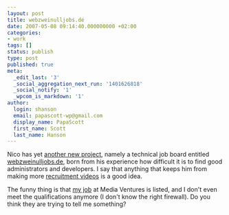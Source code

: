 ```yaml
---
layout: post
title: webzweinulljobs.de
date: 2007-05-08 09:14:40.000000000 +02:00
categories:
- work
tags: []
status: publish
type: post
published: true
meta:
  _edit_last: '3'
  _social_aggregation_next_run: '1401626818'
  _social_notify: '1'
  _wpcom_is_markdown: '1'
author:
  login: shanson
  email: papascott-wp@gmail.com
  display_name: PapaScott
  first_name: Scott
  last_name: Hanson
---
```

<p>Nico has yet <a href="http://lumma.de/eintrag.php?id=3422">another new project</a>, namely a technical job board entitled <a href="http://webzweinulljobs.de/">webzweinulljobs.de</a>, born from his experience how difficult it is to find good administrators and developers. I say that anything that keeps him from making more <a href="https://www.papascott.de/archives/2006/08/25/nico-ballmer/">recruitment videos</a> is a good idea.</p>
<p>The funny thing is that <a href="http://webzweinulljobs.de/job/system-administratoren-innen/">my job</a> at Media Ventures is listed, and I don't even meet the qualifications anymore (I don't know the right firewall). Do you think they are trying to tell me something?</p>

